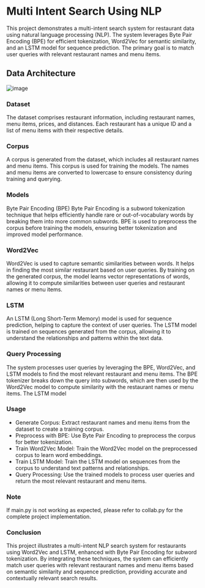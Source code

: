 # Multi Intent Search Using NLP
This project demonstrates a multi-intent search system for restaurant data using natural language processing (NLP). The system leverages Byte Pair Encoding (BPE) for efficient tokenization, Word2Vec for semantic similarity, and an LSTM model for sequence prediction. The primary goal is to match user queries with relevant restaurant names and menu items.

## Data Architecture

![image](https://github.com/Prasundas99/Multi-Intent-Search-Using-NLP/assets/58937669/88c067c7-f33e-4ccf-a765-796835127c1b)

###  Dataset
The dataset comprises restaurant information, including restaurant names, menu items, prices, and distances. Each restaurant has a unique ID and a list of menu items with their respective details.

### Corpus
A corpus is generated from the dataset, which includes all restaurant names and menu items. This corpus is used for training the models. The names and menu items are converted to lowercase to ensure consistency during training and querying.

### Models
Byte Pair Encoding (BPE)
Byte Pair Encoding is a subword tokenization technique that helps efficiently handle rare or out-of-vocabulary words by breaking them into more common subwords. BPE is used to preprocess the corpus before training the models, ensuring better tokenization and improved model performance.

### Word2Vec
Word2Vec is used to capture semantic similarities between words. It helps in finding the most similar restaurant based on user queries. By training on the generated corpus, the model learns vector representations of words, allowing it to compute similarities between user queries and restaurant names or menu items.

### LSTM
An LSTM (Long Short-Term Memory) model is used for sequence prediction, helping to capture the context of user queries. The LSTM model is trained on sequences generated from the corpus, allowing it to understand the relationships and patterns within the text data.

### Query Processing
The system processes user queries by leveraging the BPE, Word2Vec, and LSTM models to find the most relevant restaurant and menu items. The BPE tokenizer breaks down the query into subwords, which are then used by the Word2Vec model to compute similarity with the restaurant names or menu items. The LSTM model

### Usage
- Generate Corpus: Extract restaurant names and menu items from the dataset to create a training corpus.
- Preprocess with BPE: Use Byte Pair Encoding to preprocess the corpus for better tokenization.
- Train Word2Vec Model: Train the Word2Vec model on the preprocessed corpus to learn word embeddings.
- Train LSTM Model: Train the LSTM model on sequences from the corpus to understand text patterns and relationships.
- Query Processing: Use the trained models to process user queries and return the most relevant restaurant and menu items.

### Note
If main.py is not working as expected, please refer to collab.py for the complete project implementation.

### Conclusion
This project illustrates a multi-intent NLP search system for restaurants using Word2Vec and LSTM, enhanced with Byte Pair Encoding for subword tokenization. By integrating these techniques, the system can efficiently match user queries with relevant restaurant names and menu items based on semantic similarity and sequence prediction, providing accurate and contextually relevant search results.
